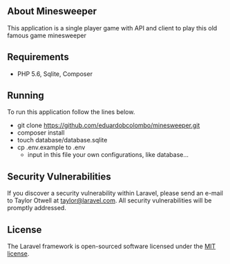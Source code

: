 
## About Minesweeper

This application is a single player game with API and client to play this old famous game minesweeper

## Requirements
 - PHP 5.6, Sqlite, Composer 

## Running

To run this application follow the lines below.

 - git clone https://github.com/eduardobcolombo/minesweeper.git
 - composer install
 - touch database/database.sqlite
 - cp .env.example to .env
   - input in this file your own configurations, like database...


## Security Vulnerabilities

If you discover a security vulnerability within Laravel, please send an e-mail to Taylor Otwell at taylor@laravel.com. All security vulnerabilities will be promptly addressed.

## License

The Laravel framework is open-sourced software licensed under the [MIT license](http://opensource.org/licenses/MIT).
